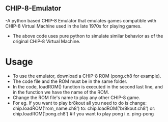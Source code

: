 ## CHIP-8-Emulator
-A python based CHIP-8 Emulator that emulates games compatible with CHIP-8 Virtual Machine used in the late 1970s for playing games.
- The above code uses pure python to simulate similar behavior as of the original CHIP-8 Virtual Machine.
# Usage
- To use the emulator, download a CHIP-8 ROM (pong.ch8 for example).
- The code file and the ROM must be in the same folder.
- In the code, loadROM() function is executed in the second last line, and in the function we have the name of the ROM.
- Change the ROM file's name to play any other CHIP-8 game.
- For eg.
    If you want to play br8kout
  all you need to do is change:
            chip.loadROM('rom_name.ch8')
  to:
            chip.loadROM('br8kout.ch8')
  or:
            chip.loadROM('pong.ch8') #if you want to play pong i.e. ping-pong
